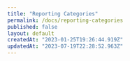 ```yaml
---
title: "Reporting Categories"
permalink: /docs/reporting-categories
published: false
layout: default
createdAt: "2023-01-25T19:26:44.919Z"
updatedAt: "2023-07-19T22:28:52.963Z"
---
```

